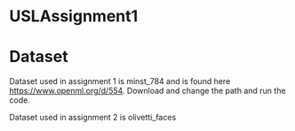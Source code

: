 # USLAssignment1

# Dataset
Dataset used in assignment 1 is minst_784 and is found here https://www.openml.org/d/554. Download and change the path and run the code.


Dataset used in assignment 2 is olivetti_faces
